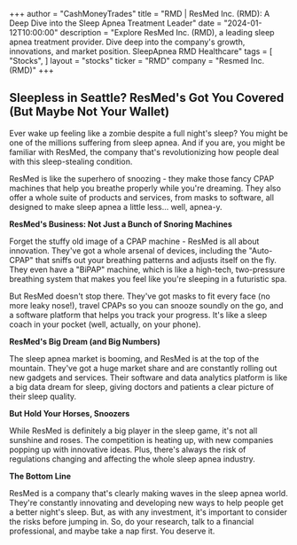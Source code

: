 +++
author = "CashMoneyTrades"
title = "RMD |  ResMed Inc. (RMD):  A Deep Dive into the Sleep Apnea Treatment Leader"
date = "2024-01-12T10:00:00"
description = "Explore ResMed Inc. (RMD), a leading sleep apnea treatment provider. Dive deep into the company's growth, innovations, and market position.  SleepApnea RMD Healthcare"
tags = [
"Stocks",
]
layout = "stocks"
ticker = "RMD"
company = "Resmed Inc. (RMD)"
+++
        


## Sleepless in Seattle? ResMed's Got You Covered (But Maybe Not Your Wallet)

Ever wake up feeling like a zombie despite a full night's sleep? You might be one of the millions suffering from sleep apnea.  And if you are, you might be familiar with ResMed, the company that's revolutionizing how people deal with this sleep-stealing condition. 

ResMed is like the superhero of snoozing - they make those fancy CPAP machines that help you breathe properly while you're dreaming.  They also offer a whole suite of products and services, from masks to software, all designed to make sleep apnea a little less... well, apnea-y. 

**ResMed's Business: Not Just a Bunch of Snoring Machines**

Forget the stuffy old image of a CPAP machine - ResMed is all about innovation.  They've got a whole arsenal of devices, including the "Auto-CPAP" that sniffs out your breathing patterns and adjusts itself on the fly.  They even have a "BiPAP" machine, which is like a high-tech, two-pressure breathing system that makes you feel like you're sleeping in a futuristic spa.  

But ResMed doesn't stop there.  They've got masks to fit every face (no more leaky nose!), travel CPAPs so you can snooze soundly on the go, and a software platform that helps you track your progress. It's like a sleep coach in your pocket (well, actually, on your phone).

**ResMed's Big Dream (and Big Numbers)**

The sleep apnea market is booming, and ResMed is at the top of the mountain.  They've got a huge market share and are constantly rolling out new gadgets and services.  Their software and data analytics platform is like a big data dream for sleep, giving doctors and patients a clear picture of their sleep quality.  

**But Hold Your Horses, Snoozers**

While ResMed is definitely a big player in the sleep game, it's not all sunshine and roses.  The competition is heating up, with new companies popping up with innovative ideas.  Plus, there's always the risk of regulations changing and affecting the whole sleep apnea industry.  

**The Bottom Line**

ResMed is a company that's clearly making waves in the sleep apnea world. They're constantly innovating and developing new ways to help people get a better night's sleep.  But, as with any investment, it's important to consider the risks before jumping in.  So, do your research, talk to a financial professional, and maybe take a nap first.  You deserve it. 

        